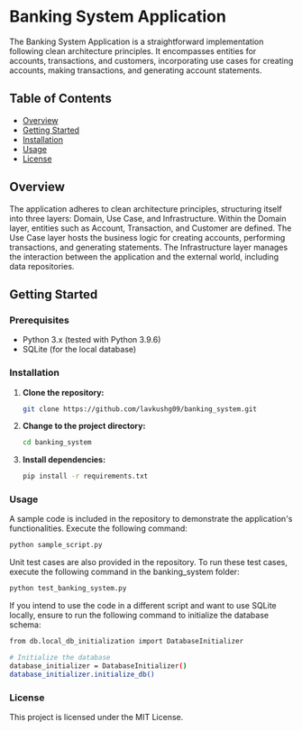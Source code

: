 # Banking System Application

The Banking System Application is a straightforward implementation following clean architecture principles. It encompasses entities for accounts, transactions, and customers, incorporating use cases for creating accounts, making transactions, and generating account statements.

## Table of Contents

- [Overview](#overview)
- [Getting Started](#getting-started)
- [Installation](#installation)
- [Usage](#usage)
- [License](#license)

## Overview

The application adheres to clean architecture principles, structuring itself into three layers: Domain, Use Case, and Infrastructure. Within the Domain layer, entities such as Account, Transaction, and Customer are defined. The Use Case layer hosts the business logic for creating accounts, performing transactions, and generating statements. The Infrastructure layer manages the interaction between the application and the external world, including data repositories.

## Getting Started

### Prerequisites

- Python 3.x (tested with Python 3.9.6)
- SQLite (for the local database)

### Installation

1. **Clone the repository:**

   ```bash
   git clone https://github.com/lavkushg09/banking_system.git
   ```

2. **Change to the project directory:**
   ```bash
   cd banking_system
   ```

3. **Install dependencies:**
   ```bash
   pip install -r requirements.txt
   ```

### Usage
A sample code is included in the repository to demonstrate the application's functionalities. Execute the following command:

```bash
python sample_script.py
```

Unit test cases are also provided in the repository. To run these test cases, execute the following command in the banking_system folder:

```bash
python test_banking_system.py
```

If you intend to use the code in a different script and want to use SQLite locally, ensure to run the following command to initialize the database schema:

```bash
from db.local_db_initialization import DatabaseInitializer

# Initialize the database
database_initializer = DatabaseInitializer()
database_initializer.initialize_db()

```

### License
This project is licensed under the MIT License.